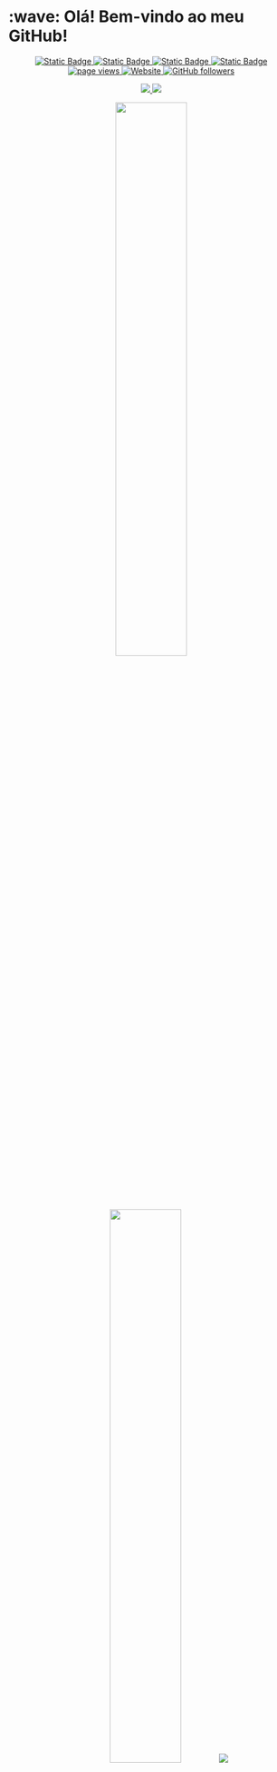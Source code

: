 <h1 align="left" id="macropower-title">:wave: Olá! Bem-vindo ao meu GitHub!</h1>

<p align="center">
  <a href="https://www.linkedin.com/in/raulsaraujo/">
    <img alt="Static Badge" src="https://img.shields.io/badge/-raulsaraujo-blue?style=flat&logo=Linkedin&logoColor=white&link=https://www.linkedin.com/in/raulsaraujo/">
  </a>
  <a href="https://raul-araujo-portfolio.vercel.app/">
    <img alt="Static Badge" src="https://img.shields.io/badge/-raulsaraujo-47CCCC?style=flat&logo=Google-Chrome&logoColor=white&link=https://raul-araujo-portfolio.vercel.app/">
  </a>
  <a href="https://www.instagram.com/raul.saraujo/">
    <img alt="Static Badge" src="https://img.shields.io/badge/-@raul.saraujo-purple?style=flat&logo=instagram&logoColor=white&link=https://www.instagram.com/raul.saraujo/">
  </a>
  <a href="mailto:raul.araujo.2000@hotmail.com">
    <img alt="Static Badge" src="https://img.shields.io/badge/-raul.araujo.2000%40hotmail.com-c14438?style=flat&logo=maildotru&logoColor=white&color=blue&link=mailto%3Araul.araujo.2000%40hotmail.com">
  </a>
  <a href="https://github.com/RaulSAraujo/RaulSAraujo">
    <img src="https://komarev.com/ghpvc/?username=RaulSAraujo" alt="page views" />
  </a>
  <a href="https://raul-araujo-portfolio.vercel.app">
    <img alt="Website" src="https://img.shields.io/website?url=https://raul-araujo-portfolio.vercel.app">
  </a>
  <a href="https://github.com/RaulSAraujo?tab=followers">
    <img alt="GitHub followers" src="https://img.shields.io/github/followers/RaulSAraujo?style=flat&logo=github">
  </a>
</p>

<p align="center">
  <a href="https://github.com/RaulSAraujo/Multi-Plus-Streaming-Front-end">
    <img src="https://github-readme-stats.vercel.app/api/pin/?username=RaulSAraujo&repo=Multi-Plus-Streaming-Front-end&theme=darcula">
  </a>
  <a href="https://github.com/RaulSAraujo/Make_a_List_back">
    <img src="https://github-readme-stats.vercel.app/api/pin/?username=RaulSAraujo&repo=Make_a_List_back&theme=darcula">
  </a>
</p>

<p align="center">
  <img height="50%" width="auto" src ="https://github-readme-stats.vercel.app/api?username=RaulSAraujo&show_icons=true&count_private=true&theme=darcula&hide_border=true&hide=issues,contribs&bg_color=00000000&locale=pt-br">
  <img height="50%" width="auto" src ="https://github-readme-stats.vercel.app/api/top-langs/?username=RaulSAraujo&layout=compact&hide_border=true&theme=darcula&bg_color=00000000&langs_count=6&hide=cmake&exclude_repo=Pacman-AI&locale=pt-br">
  <img src ="https://github-readme-streak-stats.herokuapp.com?user=RaulSAraujo&theme=darcula&hide_border=true&background=FFFFFF00&locale=pt-br">
</p>

<p align="center">
  <a href="https://www.buymeacoffee.com/aveek.saha"> <img align="center" src="https://cdn.buymeacoffee.com/buttons/v2/default-orange.png" height="50" width="210" alt="aveek.saha" /></a>
</p>
